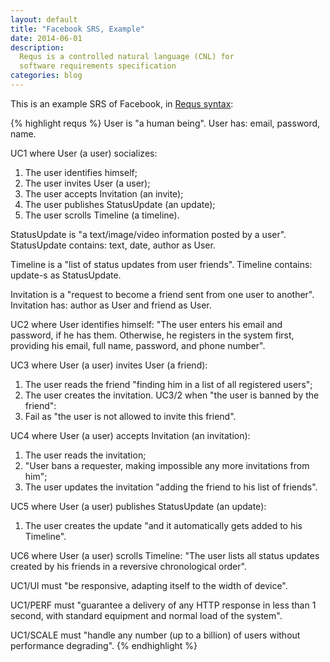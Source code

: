 ```yaml
---
layout: default
title: "Facebook SRS, Example"
date: 2014-06-01
description:
  Requs is a controlled natural language (CNL) for
  software requirements specification
categories: blog
---
```


This is an example SRS of Facebook, in
[Requs syntax](./syntax.html):

{% highlight requs %}
User is "a human being".
User has: email, password, name.

UC1 where User (a user) socializes:
  1. The user identifies himself;
  2. The user invites User (a user);
  3. The user accepts Invitation (an invite);
  4. The user publishes StatusUpdate (an update);
  5. The user scrolls Timeline (a timeline).

StatusUpdate is "a text/image/video information posted by a user".
StatusUpdate contains: text, date, author as User.

Timeline is a "list of status updates from user friends".
Timeline contains: update-s as StatusUpdate.

Invitation is a "request to become a friend sent from one user to another".
Invitation has: author as User and friend as User.

UC2 where User identifies himself:
  "The user enters his email and password, if he has them. Otherwise,
  he registers in the system first, providing his email, full
  name, password, and phone number".

UC3 where User (a user) invites User (a friend):
  1. The user reads the friend
    "finding him in a list of all registered users";
  2. The user creates the invitation.
UC3/2 when "the user is banned by the friend":
  1. Fail as "the user is not allowed to invite this friend".

UC4 where User (a user) accepts Invitation (an invitation):
  1. The user reads the invitation;
  2. "User bans a requester, making impossible any more invitations from him";
  3. The user updates the invitation
    "adding the friend to his list of friends".

UC5 where User (a user) publishes StatusUpdate (an update):
  1. The user creates the update
    "and it automatically gets added to his Timeline".

UC6 where User (a user) scrolls Timeline:
  "The user lists all status updates created by his
  friends in a reversive chronological order".

UC1/UI must "be responsive, adapting itself to the width of device".

UC1/PERF must "guarantee a delivery of any HTTP response
  in less than 1 second, with standard equipment and normal
  load of the system".

UC1/SCALE must "handle any number (up to a billion) of users without
  performance degrading".
{% endhighlight %}

